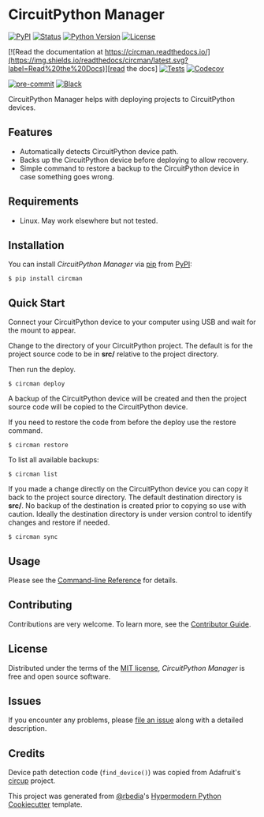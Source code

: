 # CircuitPython Manager

[![PyPI](https://img.shields.io/pypi/v/circman.svg)][pypi status]
[![Status](https://img.shields.io/pypi/status/circman.svg)][pypi status]
[![Python Version](https://img.shields.io/pypi/pyversions/circman)][pypi status]
[![License](https://img.shields.io/pypi/l/circman)][license]

[![Read the documentation at https://circman.readthedocs.io/](https://img.shields.io/readthedocs/circman/latest.svg?label=Read%20the%20Docs)][read the docs]
[![Tests](https://github.com/rbedia/circman/workflows/Tests/badge.svg)][tests]
[![Codecov](https://codecov.io/gh/rbedia/circman/branch/main/graph/badge.svg)][codecov]

[![pre-commit](https://img.shields.io/badge/pre--commit-enabled-brightgreen?logo=pre-commit&logoColor=white)][pre-commit]
[![Black](https://img.shields.io/badge/code%20style-black-000000.svg)][black]

[pypi status]: https://pypi.org/project/circman/
[read the docs]: https://circman.readthedocs.io/
[tests]: https://github.com/rbedia/circman/actions?workflow=Tests
[codecov]: https://app.codecov.io/gh/rbedia/circman
[pre-commit]: https://github.com/pre-commit/pre-commit
[black]: https://github.com/psf/black

CircuitPython Manager helps with deploying projects to CircuitPython devices.

## Features

- Automatically detects CircuitPython device path.
- Backs up the CircuitPython device before deploying to allow recovery.
- Simple command to restore a backup to the CircuitPython device in case something goes wrong.

## Requirements

- Linux. May work elsewhere but not tested.

## Installation

You can install _CircuitPython Manager_ via [pip] from [PyPI]:

```console
$ pip install circman
```

## Quick Start

Connect your CircuitPython device to your computer using USB and wait for the
mount to appear.

Change to the directory of your CircuitPython project. The default is for the
project source code to be in **src/** relative to the project directory.

Then run the deploy.

```console
$ circman deploy
```

A backup of the CircuitPython device will be created and then the project source code will be copied to the CircuitPython device.

If you need to restore the code from before the deploy use the restore command.

```console
$ circman restore
```

To list all available backups:

```console
$ circman list
```

If you made a change directly on the CircuitPython device you can copy it back
to the project source directory. The default destination directory is **src/**.
No backup of the destination is created prior to copying so use with caution.
Ideally the destination directory is under version control to identify changes and
restore if needed.

```console
$ circman sync
```

## Usage

Please see the [Command-line Reference] for details.

## Contributing

Contributions are very welcome.
To learn more, see the [Contributor Guide].

## License

Distributed under the terms of the [MIT license][license],
_CircuitPython Manager_ is free and open source software.

## Issues

If you encounter any problems,
please [file an issue] along with a detailed description.

## Credits

Device path detection code (`find_device()`) was copied from Adafruit's [circup] project.

This project was generated from [@rbedia]'s [Hypermodern Python Cookiecutter] template.

[circup]: https://github.com/adafruit/circup
[@rbedia]: https://github.com/rbedia
[pypi]: https://pypi.org/
[hypermodern python cookiecutter]: https://github.com/rbedia/cookiecutter-hypermodern-python
[file an issue]: https://github.com/rbedia/circman/issues
[pip]: https://pip.pypa.io/

<!-- github-only -->

[license]: https://github.com/rbedia/circman/blob/main/LICENSE
[contributor guide]: https://github.com/rbedia/circman/blob/main/CONTRIBUTING.md
[command-line reference]: https://circman.readthedocs.io/en/latest/usage.html
